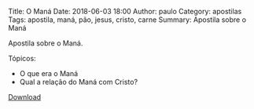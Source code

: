 Title: O Maná
Date: 2018-06-03 18:00
Author: paulo
Category: apostilas
Tags: apostila, maná, pão, jesus, cristo, carne
Summary: Apostila sobre o Maná

Apostila sobre o Maná.

Tópicos:

- O que era o Maná
- Qual a relação do Maná com Cristo?


[Download](https://www.dropbox.com/s/gidrl0lijyht2gu/O%20Man%C3%A1.pdf?dl=1)